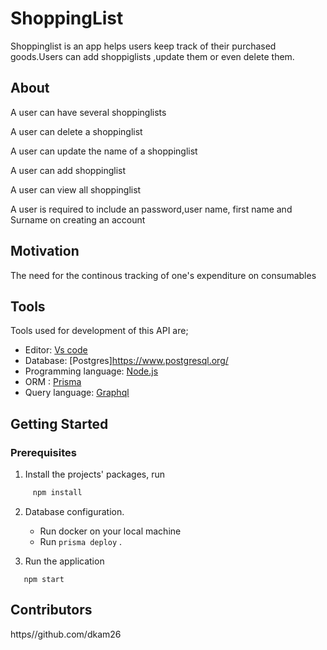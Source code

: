 # ShoppingList
Shoppinglist is an app helps users keep track of their purchased goods.Users can add shoppiglists ,update them or even delete them.

## About
A user can have several shoppinglists

A user can delete a shoppinglist

A user can update the name of a shoppinglist

A user can add shoppinglist

A user can view all shoppinglist

A user is required to include an password,user name, first name and Surname on creating an account


## Motivation

The need for the continous tracking of one's expenditure on consumables

## Tools
Tools used for development of this API are;
- Editor: [Vs code](https://code.visualstudio.com)
- Database: [Postgres]https://www.postgresql.org/
- Programming language: [Node.js](https://nodejs.org/en/)
- ORM : [Prisma](prisma.io)
- Query language: [Graphql](https://graphql.org/)



## Getting Started

### Prerequisites
1. Install the projects' packages, run
```sh
     npm install
```
2. Database configuration.
   - Run docker on your local machine
   -  Run ```prisma deploy``` .

3. Run the application
```
   npm start
```


## Contributors

https//github.com/dkam26